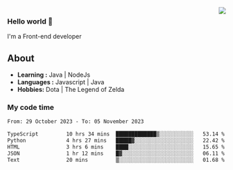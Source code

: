 <img align='right' src="https://github-readme-stats.vercel.app/api?username=jumodada&show_icons=true&theme=vue">

### Hello world 👋

I'm a Front-end developer 
    
## About
-  **Learning :** Java | NodeJs
-  **Languages :** Javascript | Java
-  **Hobbies:** Dota | The Legend of Zelda

### My code time

<!--START_SECTION:waka-->

```txt
From: 29 October 2023 - To: 05 November 2023

TypeScript         10 hrs 34 mins  █████████████▒░░░░░░░░░░░   53.14 %
Python             4 hrs 27 mins   █████▓░░░░░░░░░░░░░░░░░░░   22.42 %
HTML               3 hrs 6 mins    ████░░░░░░░░░░░░░░░░░░░░░   15.65 %
JSON               1 hr 12 mins    █▓░░░░░░░░░░░░░░░░░░░░░░░   06.11 %
Text               20 mins         ▒░░░░░░░░░░░░░░░░░░░░░░░░   01.68 %
```

<!--END_SECTION:waka-->
